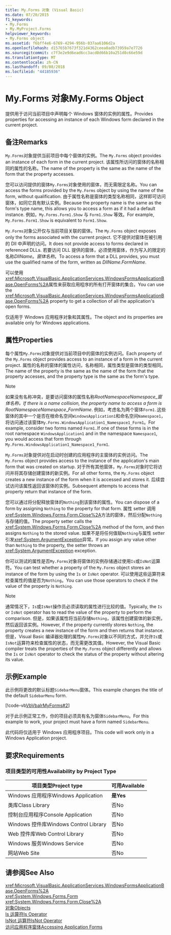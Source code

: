 ```yaml
---
title: My.Forms 对象 (Visual Basic)
ms.date: 07/20/2015
f1_keywords:
- My.Forms
- My.MyProject.Forms
helpviewer_keywords:
- My.Forms object
ms.assetid: f6bff4e6-6769-4294-956b-037aa6106d2a
ms.openlocfilehash: d15765b7673f321d4362ceea0adb73959a7e7726
ms.sourcegitcommit: c7f3e2e9d6ead6cc3acd0d66b10a251d0c66e59d
ms.translationtype: MT
ms.contentlocale: zh-CN
ms.lasthandoff: 09/08/2018
ms.locfileid: "44185936"
---
```

# <a name="myforms-object"></a><span data-ttu-id="34e5b-102">My.Forms 对象</span><span class="sxs-lookup"><span data-stu-id="34e5b-102">My.Forms Object</span></span>
<span data-ttu-id="34e5b-103">提供用于访问当前项目中声明每个 Windows 窗体的实例的属性。</span><span class="sxs-lookup"><span data-stu-id="34e5b-103">Provides properties for accessing an instance of each Windows form declared in the current project.</span></span>  
  
## <a name="remarks"></a><span data-ttu-id="34e5b-104">备注</span><span class="sxs-lookup"><span data-stu-id="34e5b-104">Remarks</span></span>  
 <span data-ttu-id="34e5b-105">`My.Forms`对象提供当前项目中每个窗体的实例。</span><span class="sxs-lookup"><span data-stu-id="34e5b-105">The `My.Forms` object provides an instance of each form in the current project.</span></span> <span data-ttu-id="34e5b-106">该属性所访问的窗体的名称相同的属性的名称。</span><span class="sxs-lookup"><span data-stu-id="34e5b-106">The name of the property is the same as the name of the form that the property accesses.</span></span>   
  
 <span data-ttu-id="34e5b-107">您可以访问提供的窗体`My.Forms`对象使用的窗体，而无需限定名称。</span><span class="sxs-lookup"><span data-stu-id="34e5b-107">You can access the forms provided by the `My.Forms` object by using the name of the form, without qualification.</span></span> <span data-ttu-id="34e5b-108">由于属性名称是窗体的类型名称相同，这样即可访问窗体，如同它具有默认实例。</span><span class="sxs-lookup"><span data-stu-id="34e5b-108">Because the property name is the same as the form's type name, this allows you to access a form as if it had a default instance.</span></span> <span data-ttu-id="34e5b-109">例如，`My.Forms.Form1.Show` 与 `Form1.Show` 等效。</span><span class="sxs-lookup"><span data-stu-id="34e5b-109">For example, `My.Forms.Form1.Show` is equivalent to `Form1.Show`.</span></span>  
  
 <span data-ttu-id="34e5b-110">`My.Forms`对象公开仅与当前项目关联的窗体。</span><span class="sxs-lookup"><span data-stu-id="34e5b-110">The `My.Forms` object exposes only the forms associated with the current project.</span></span> <span data-ttu-id="34e5b-111">它不提供对窗体在被引用的 Dll 中声明的访问。</span><span class="sxs-lookup"><span data-stu-id="34e5b-111">It does not provide access to forms declared in referenced DLLs.</span></span> <span data-ttu-id="34e5b-112">若要访问 DLL 提供的窗体，必须使用窗体，作为写入的限定的名称*DllName*。*窗体名称*。</span><span class="sxs-lookup"><span data-stu-id="34e5b-112">To access a form that a DLL provides, you must use the qualified name of the form, written as *DllName*.*FormName*.</span></span>  
  
 <span data-ttu-id="34e5b-113">可以使用<xref:Microsoft.VisualBasic.ApplicationServices.WindowsFormsApplicationBase.OpenForms%2A>属性来获取应用程序的所有打开窗体的集合。</span><span class="sxs-lookup"><span data-stu-id="34e5b-113">You can use the <xref:Microsoft.VisualBasic.ApplicationServices.WindowsFormsApplicationBase.OpenForms%2A> property to get a collection of all the application's open forms.</span></span>  
  
 <span data-ttu-id="34e5b-114">仅适用于 Windows 应用程序对象和其属性。</span><span class="sxs-lookup"><span data-stu-id="34e5b-114">The object and its properties are available only for Windows applications.</span></span>  
  
## <a name="properties"></a><span data-ttu-id="34e5b-115">属性</span><span class="sxs-lookup"><span data-stu-id="34e5b-115">Properties</span></span>  
 <span data-ttu-id="34e5b-116">每个属性`My.Forms`对象提供对当前项目中的窗体的实例访问。</span><span class="sxs-lookup"><span data-stu-id="34e5b-116">Each property of the `My.Forms` object provides access to an instance of a form in the current project.</span></span> <span data-ttu-id="34e5b-117">属性的名称的窗体的属性访问，名称相同，属性类型是窗体的类型相同。</span><span class="sxs-lookup"><span data-stu-id="34e5b-117">The name of the property is the same as the name of the form that the property accesses, and the property type is the same as the form's type.</span></span>  
  
> [!NOTE]
>  <span data-ttu-id="34e5b-118">如果没有名称冲突，是要访问窗体的属性名称*RootNamespace*_*Namespace*\_*窗体名称*。</span><span class="sxs-lookup"><span data-stu-id="34e5b-118">If there is a name collision, the property name to access a form is *RootNamespace*_*Namespace*\_*FormName*.</span></span> <span data-ttu-id="34e5b-119">例如，考虑名为两个窗体`Form1.`这些窗体的其中一个是否在根命名空间`WindowsApplication1`和命名空间`Namespace1`，将访问通过该窗体`My.Forms.WindowsApplication1_Namespace1_Form1`。</span><span class="sxs-lookup"><span data-stu-id="34e5b-119">For example, consider two forms named `Form1.`If one of these forms is in the root namespace `WindowsApplication1` and in the namespace `Namespace1`, you would access that form through `My.Forms.WindowsApplication1_Namespace1_Form1`.</span></span>  
  
 <span data-ttu-id="34e5b-120">`My.Forms`对象提供对在启动时创建的应用程序的主窗体的实例访问。</span><span class="sxs-lookup"><span data-stu-id="34e5b-120">The `My.Forms` object provides access to the instance of the application's main form that was created on startup.</span></span> <span data-ttu-id="34e5b-121">对于所有其他窗体，`My.Forms`对象时它将访问并将其存储创建窗体的新实例。</span><span class="sxs-lookup"><span data-stu-id="34e5b-121">For all other forms, the `My.Forms` object creates a new instance of the form when it is accessed and stores it.</span></span> <span data-ttu-id="34e5b-122">后续尝试访问该属性返回该窗体的实例。</span><span class="sxs-lookup"><span data-stu-id="34e5b-122">Subsequent attempts to access that property return that instance of the form.</span></span>  
  
 <span data-ttu-id="34e5b-123">您可以通过将分配释放窗体的`Nothing`到该窗体的属性。</span><span class="sxs-lookup"><span data-stu-id="34e5b-123">You can dispose of a form by assigning `Nothing` to the property for that form.</span></span> <span data-ttu-id="34e5b-124">属性 setter 调用<xref:System.Windows.Forms.Form.Close%2A>方法的窗体，然后分配`Nothing`与存储的值。</span><span class="sxs-lookup"><span data-stu-id="34e5b-124">The property setter calls the <xref:System.Windows.Forms.Form.Close%2A> method of the form, and then assigns `Nothing` to the stored value.</span></span> <span data-ttu-id="34e5b-125">如果不是将任何值赋`Nothing`与属性 setter 引发<xref:System.ArgumentException>异常。</span><span class="sxs-lookup"><span data-stu-id="34e5b-125">If you assign any value other than `Nothing` to the property, the setter throws an <xref:System.ArgumentException> exception.</span></span>  
  
 <span data-ttu-id="34e5b-126">你可以测试的属性是否`My.Forms`对象将窗体的实例存储通过使用`Is`或`IsNot`运算符。</span><span class="sxs-lookup"><span data-stu-id="34e5b-126">You can test whether a property of the `My.Forms` object stores an instance of the form by using the `Is` or `IsNot` operator.</span></span> <span data-ttu-id="34e5b-127">可以使用这些运算符来检查属性的值是否为`Nothing`。</span><span class="sxs-lookup"><span data-stu-id="34e5b-127">You can use those operators to check if the value of the property is `Nothing`.</span></span>  
  
> [!NOTE]
>  <span data-ttu-id="34e5b-128">通常情况下，`Is`或`IsNot`操作员必须读取的属性进行比较的值。</span><span class="sxs-lookup"><span data-stu-id="34e5b-128">Typically, the `Is` or `IsNot` operator has to read the value of the property to perform the comparison.</span></span> <span data-ttu-id="34e5b-129">但是，如果该属性将当前存储`Nothing`，该属性创建窗体的新实例，然后返回该实例。</span><span class="sxs-lookup"><span data-stu-id="34e5b-129">However, if the property currently stores `Nothing`, the property creates a new instance of the form and then returns that instance.</span></span> <span data-ttu-id="34e5b-130">但是，Visual Basic 编译器处理的属性`My.Forms`对象以不同的方式，并允许`Is`或`IsNot`运算符来检查属性的状态，而无需更改其值。</span><span class="sxs-lookup"><span data-stu-id="34e5b-130">However, the Visual Basic compiler treats the properties of the `My.Forms` object differently and allows the `Is` or `IsNot` operator to check the status of the property without altering its value.</span></span>  
  
## <a name="example"></a><span data-ttu-id="34e5b-131">示例</span><span class="sxs-lookup"><span data-stu-id="34e5b-131">Example</span></span>  
 <span data-ttu-id="34e5b-132">此示例将更改的默认标题`SidebarMenu`窗体。</span><span class="sxs-lookup"><span data-stu-id="34e5b-132">This example changes the title of the default `SidebarMenu` form.</span></span>  
  
 [!code-vb[VbVbalrMyForms#2](../../../visual-basic/language-reference/objects/codesnippet/VisualBasic/my-forms-object_1.vb)]  
  
 <span data-ttu-id="34e5b-133">对于此示例正常工作，你的项目必须具有名为窗体`SidebarMenu`。</span><span class="sxs-lookup"><span data-stu-id="34e5b-133">For this example to work, your project must have a form named `SidebarMenu`.</span></span>  
  
 <span data-ttu-id="34e5b-134">此代码将仅适用于 Windows 应用程序项目。</span><span class="sxs-lookup"><span data-stu-id="34e5b-134">This code will work only in a Windows Application project.</span></span>  
  
## <a name="requirements"></a><span data-ttu-id="34e5b-135">要求</span><span class="sxs-lookup"><span data-stu-id="34e5b-135">Requirements</span></span>  
  
### <a name="availability-by-project-type"></a><span data-ttu-id="34e5b-136">项目类型的可用性</span><span class="sxs-lookup"><span data-stu-id="34e5b-136">Availability by Project Type</span></span>  
  
|<span data-ttu-id="34e5b-137">项目类型</span><span class="sxs-lookup"><span data-stu-id="34e5b-137">Project type</span></span>|<span data-ttu-id="34e5b-138">可用</span><span class="sxs-lookup"><span data-stu-id="34e5b-138">Available</span></span>|  
|---|---|  
|<span data-ttu-id="34e5b-139">Windows 应用程序</span><span class="sxs-lookup"><span data-stu-id="34e5b-139">Windows Application</span></span>|<span data-ttu-id="34e5b-140">**是**</span><span class="sxs-lookup"><span data-stu-id="34e5b-140">**Yes**</span></span>|  
|<span data-ttu-id="34e5b-141">类库</span><span class="sxs-lookup"><span data-stu-id="34e5b-141">Class Library</span></span>|<span data-ttu-id="34e5b-142">否</span><span class="sxs-lookup"><span data-stu-id="34e5b-142">No</span></span>|  
|<span data-ttu-id="34e5b-143">控制台应用程序</span><span class="sxs-lookup"><span data-stu-id="34e5b-143">Console Application</span></span>|<span data-ttu-id="34e5b-144">否</span><span class="sxs-lookup"><span data-stu-id="34e5b-144">No</span></span>|  
|<span data-ttu-id="34e5b-145">Windows 控件库</span><span class="sxs-lookup"><span data-stu-id="34e5b-145">Windows Control Library</span></span>|<span data-ttu-id="34e5b-146">否</span><span class="sxs-lookup"><span data-stu-id="34e5b-146">No</span></span>|  
|<span data-ttu-id="34e5b-147">Web 控件库</span><span class="sxs-lookup"><span data-stu-id="34e5b-147">Web Control Library</span></span>|<span data-ttu-id="34e5b-148">否</span><span class="sxs-lookup"><span data-stu-id="34e5b-148">No</span></span>|  
|<span data-ttu-id="34e5b-149">Windows 服务</span><span class="sxs-lookup"><span data-stu-id="34e5b-149">Windows Service</span></span>|<span data-ttu-id="34e5b-150">否</span><span class="sxs-lookup"><span data-stu-id="34e5b-150">No</span></span>|  
|<span data-ttu-id="34e5b-151">网站</span><span class="sxs-lookup"><span data-stu-id="34e5b-151">Web Site</span></span>|<span data-ttu-id="34e5b-152">否</span><span class="sxs-lookup"><span data-stu-id="34e5b-152">No</span></span>|  
  
## <a name="see-also"></a><span data-ttu-id="34e5b-153">请参阅</span><span class="sxs-lookup"><span data-stu-id="34e5b-153">See Also</span></span>  
 <xref:Microsoft.VisualBasic.ApplicationServices.WindowsFormsApplicationBase.OpenForms%2A>  
 <xref:System.Windows.Forms.Form>  
 <xref:System.Windows.Forms.Form.Close%2A>  
 [<span data-ttu-id="34e5b-154">对象</span><span class="sxs-lookup"><span data-stu-id="34e5b-154">Objects</span></span>](../../../visual-basic/language-reference/objects/index.md)  
 [<span data-ttu-id="34e5b-155">Is 运算符</span><span class="sxs-lookup"><span data-stu-id="34e5b-155">Is Operator</span></span>](../../../visual-basic/language-reference/operators/is-operator.md)  
 [<span data-ttu-id="34e5b-156">IsNot 运算符</span><span class="sxs-lookup"><span data-stu-id="34e5b-156">IsNot Operator</span></span>](../../../visual-basic/language-reference/operators/isnot-operator.md)  
 [<span data-ttu-id="34e5b-157">访问应用程序窗体</span><span class="sxs-lookup"><span data-stu-id="34e5b-157">Accessing Application Forms</span></span>](../../../visual-basic/developing-apps/programming/accessing-application-forms.md)
